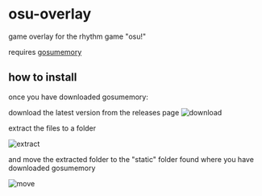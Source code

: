 # osu-overlay
game overlay for the rhythm game "osu!"


requires [gosumemory](https://github.com/l3lackShark/gosumemory)


## how to install

once you have downloaded gosumemory:

download the latest version from the releases page ![download](https://github.com/JavaCoder5/osu-overlay/assets/111396266/b1b64209-40b0-4483-a6dc-70956b19cb64)

extract the files to a folder

![extract](https://github.com/JavaCoder5/osu-overlay/assets/111396266/76887933-da61-4962-bd17-48e509b6ce09)

and move the extracted folder to the "static" folder found where you have downloaded gosumemory

![move](https://github.com/JavaCoder5/osu-overlay/assets/111396266/db155059-16d8-4d9f-b4da-e217842953d0)
